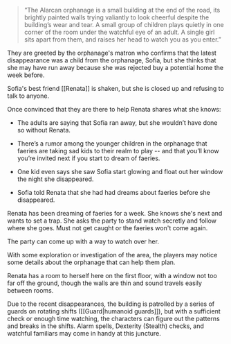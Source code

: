>“The Alarcan orphanage is a small building at the end of the road, its brightly painted walls trying valiantly to look cheerful despite the building’s wear and tear. A small group of children plays quietly in one corner of the room under the watchful eye of an adult. A single girl sits apart from them, and raises her head to watch you as you enter.”

They are greeted by the orphanage's matron who confirms that the latest disappearance was a child from the orphanage, Sofia, but she thinks that she may have run away because she was rejected buy a potential home the week before.

Sofia's best friend [[Renata]] is shaken, but she is closed up and refusing to talk to anyone.

Once convinced that they are there to help Renata shares what she knows:

- The adults are saying that Sofia ran away, but she wouldn’t have done so without Renata. 
    
- There’s a rumor among the younger children in the orphanage that faeries are taking sad kids to their realm to play -- and that you’ll know you’re invited next if you start to dream of faeries. 
    
- One kid even says she saw Sofia start glowing and float out her window the night she disappeared.
    
- Sofia told Renata that she had had dreams about faeries before she disappeared.

Renata has been dreaming of faeries for a week. She knows she's next and wants to set a trap. She asks the party to stand watch secretly and follow where she goes. Must not get caught or the faeries won't come again.

The party can come up with a way to watch over her. 

With some exploration or investigation of the area, the players may notice some details about the orphanage that can help them plan. 

Renata has a room to herself here on the first floor, with a window not too far off the ground, though the walls are thin and sound travels easily between rooms. 

Due to the recent disappearances, the building is patrolled by a series of guards on rotating shifts ([[Guard|humanoid guards]]), but with a sufficient check or enough time watching, the characters can figure out the patterns and breaks in the shifts. Alarm spells, Dexterity (Stealth) checks, and watchful familiars may come in handy at this juncture.
